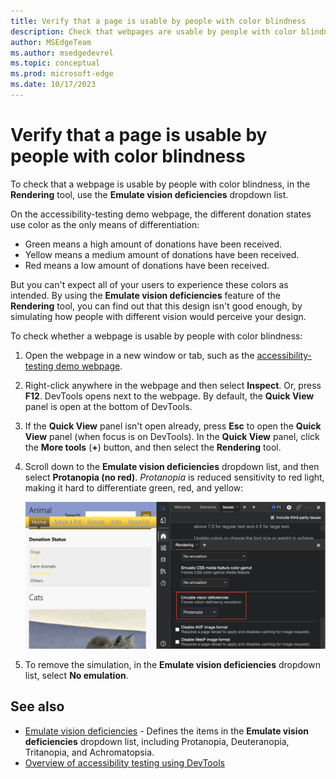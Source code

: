 ```yaml
---
title: Verify that a page is usable by people with color blindness
description: Check that webpages are usable by people with color blindness using the Emulate Vision Deficiencies dropdown list in the Rendering tool.
author: MSEdgeTeam
ms.author: msedgedevrel
ms.topic: conceptual
ms.prod: microsoft-edge
ms.date: 10/17/2023
---
```

# Verify that a page is usable by people with color blindness

<!-- Rendering tool: Emulate vision deficiencies: Protanopia -->

To check that a webpage is usable by people with color blindness, in the **Rendering** tool, use the **Emulate vision deficiencies** dropdown list.

On the accessibility-testing demo webpage, the different donation states use color as the only means of differentiation:
*  Green means a high amount of donations have been received.
*  Yellow means a medium amount of donations have been received.
*  Red means a low amount of donations have been received.

But you can't expect all of your users to experience these colors as intended.  By using the **Emulate vision deficiencies** feature of the **Rendering** tool, you can find out that this design isn't good enough, by simulating how people with different vision would perceive your design.


To check whether a webpage is usable by people with color blindness:

1. Open the webpage in a new window or tab, such as the [accessibility-testing demo webpage](https://microsoftedge.github.io/Demos/devtools-a11y-testing/).

1. Right-click anywhere in the webpage and then select **Inspect**.  Or, press **F12**.  DevTools opens next to the webpage.  By default, the **Quick View** panel is open at the bottom of DevTools.

1. If the **Quick View** panel isn't open already, press **Esc** to open the **Quick View** panel (when focus is on DevTools).  In the **Quick View** panel, click the **More tools** (**+**) button, and then select the **Rendering** tool.

1. Scroll down to the **Emulate vision deficiencies** dropdown list, and then select **Protanopia (no red)**.  _Protanopia_ is reduced sensitivity to red light, making it hard to differentiate green, red, and yellow:

   ![Showing the document as someone with protanopia would see it](./test-color-blindness-images/a11y-testing-simulating-protanopia.png)

1. To remove the simulation, in the **Emulate vision deficiencies** dropdown list, select **No emulation**.


<!-- ====================================================================== -->
## See also

*  [Emulate vision deficiencies](emulate-vision-deficiencies.md) - Defines the items in the **Emulate vision deficiencies** dropdown list, including Protanopia, Deuteranopia, Tritanopia, and Achromatopsia.
*  [Overview of accessibility testing using DevTools](accessibility-testing-in-devtools.md)
